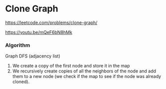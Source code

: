 # Clone Graph

https://leetcode.com/problems/clone-graph/

https://youtu.be/mQeF6bN8hMk

### Algorithm
Graph DFS (adjacency list)

1) We create a copy of the first node and store it in the map
2) We recursively create copies of all the neighbors of the node and add them to a new node (we check if the map to see if the node was already cloned).